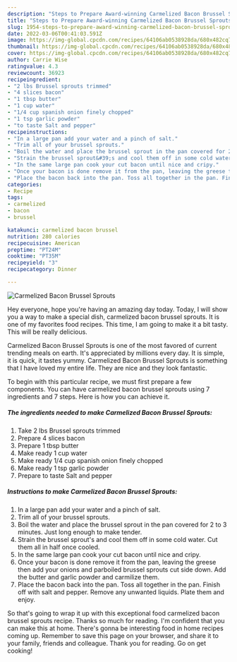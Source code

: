 ```yaml
---
description: "Steps to Prepare Award-winning Carmelized Bacon Brussel Sprouts"
title: "Steps to Prepare Award-winning Carmelized Bacon Brussel Sprouts"
slug: 1954-steps-to-prepare-award-winning-carmelized-bacon-brussel-sprouts
date: 2022-03-06T00:41:03.591Z
image: https://img-global.cpcdn.com/recipes/64106ab0538928da/680x482cq70/carmelized-bacon-brussel-sprouts-recipe-main-photo.jpg
thumbnail: https://img-global.cpcdn.com/recipes/64106ab0538928da/680x482cq70/carmelized-bacon-brussel-sprouts-recipe-main-photo.jpg
cover: https://img-global.cpcdn.com/recipes/64106ab0538928da/680x482cq70/carmelized-bacon-brussel-sprouts-recipe-main-photo.jpg
author: Carrie Wise
ratingvalue: 4.3
reviewcount: 36923
recipeingredient:
- "2 lbs Brussel sprouts trimmed"
- "4 slices bacon"
- "1 tbsp butter"
- "1 cup water"
- "1/4 cup spanish onion finely chopped"
- "1 tsp garlic powder"
- "to taste Salt and pepper"
recipeinstructions:
- "In a large pan add your water and a pinch of salt."
- "Trim all of your brussel sprouts."
- "Boil the water and place the brussel sprout in the pan covered for 2 to 3 minutes. Just long enough to make tender."
- "Strain the brussel sprout&#39;s and cool them off in some cold water. Cut them all in half once cooled."
- "In the same large pan cook your cut bacon until nice and cripy."
- "Once your bacon is done remove it from the pan, leaving the greese then add your onions and parboiled brussel sprouts cut side down. Add the butter and garlic powder and carmilize them."
- "Place the bacon back into the pan. Toss all together in the pan. Finish off with salt and pepper. Remove any unwanted liquids. Plate them and enjoy."
categories:
- Recipe
tags:
- carmelized
- bacon
- brussel

katakunci: carmelized bacon brussel 
nutrition: 280 calories
recipecuisine: American
preptime: "PT24M"
cooktime: "PT35M"
recipeyield: "3"
recipecategory: Dinner

---
```



![Carmelized Bacon Brussel Sprouts](https://img-global.cpcdn.com/recipes/64106ab0538928da/680x482cq70/carmelized-bacon-brussel-sprouts-recipe-main-photo.jpg)

Hey everyone, hope you're having an amazing day today. Today, I will show you a way to make a special dish, carmelized bacon brussel sprouts. It is one of my favorites food recipes. This time, I am going to make it a bit tasty. This will be really delicious.

Carmelized Bacon Brussel Sprouts is one of the most favored of current trending meals on earth. It's appreciated by millions every day. It is simple, it is quick, it tastes yummy. Carmelized Bacon Brussel Sprouts is something that I have loved my entire life. They are nice and they look fantastic.




To begin with this particular recipe, we must first prepare a few components. You can have carmelized bacon brussel sprouts using 7 ingredients and 7 steps. Here is how you can achieve it.

<!--inarticleads1-->

##### The ingredients needed to make Carmelized Bacon Brussel Sprouts:

1. Take 2 lbs Brussel sprouts trimmed
1. Prepare 4 slices bacon
1. Prepare 1 tbsp butter
1. Make ready 1 cup water
1. Make ready 1/4 cup spanish onion finely chopped
1. Make ready 1 tsp garlic powder
1. Prepare to taste Salt and pepper




<!--inarticleads2-->

##### Instructions to make Carmelized Bacon Brussel Sprouts:

1. In a large pan add your water and a pinch of salt.
1. Trim all of your brussel sprouts.
1. Boil the water and place the brussel sprout in the pan covered for 2 to 3 minutes. Just long enough to make tender.
1. Strain the brussel sprout&#39;s and cool them off in some cold water. Cut them all in half once cooled.
1. In the same large pan cook your cut bacon until nice and cripy.
1. Once your bacon is done remove it from the pan, leaving the greese then add your onions and parboiled brussel sprouts cut side down. Add the butter and garlic powder and carmilize them.
1. Place the bacon back into the pan. Toss all together in the pan. Finish off with salt and pepper. Remove any unwanted liquids. Plate them and enjoy.




So that's going to wrap it up with this exceptional food carmelized bacon brussel sprouts recipe. Thanks so much for reading. I'm confident that you can make this at home. There's gonna be interesting food in home recipes coming up. Remember to save this page on your browser, and share it to your family, friends and colleague. Thank you for reading. Go on get cooking!
